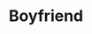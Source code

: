 ---
ee_id: '4406'
site: '1'
type: '2'
url: 2018-018-boyfriend
title: Boyfriend
year: '2018'
display_year: '2018'
medium: Inkjet on canvas (x3)
dims: 108 x 36 in
pitch:
ps:
live_url:
related:
youtube:
related_code:
imgs: boyfriend-2018-018-database-dt--A4li.jpg
subheading:
download:
add_credit:
commission:
layout: things-i-made
---